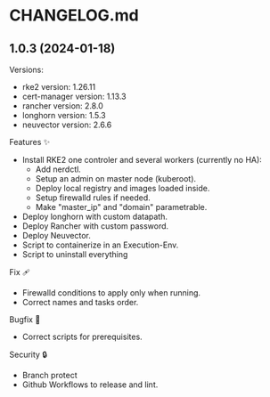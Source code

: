 # CHANGELOG.md

<!-- Release -->
## 1.0.3 (2024-01-18)

Versions:
  - rke2 version: 1.26.11
  - cert-manager version: 1.13.3
  - rancher version: 2.8.0
  - longhorn version: 1.5.3
  - neuvector version: 2.6.6
<!-- End Release -->

<!-- Features -->
Features ✨
  - Install RKE2 one controler and several workers (currently no HA):
    - Add nerdctl.
    - Setup an admin on master node (kuberoot).
    - Deploy local registry and images loaded inside.
    - Setup firewalld rules if needed.
    - Make "master_ip" and "domain" parametrable.
  - Deploy longhorn with custom datapath.
  - Deploy Rancher with custom password.
  - Deploy Neuvector.
  - Script to containerize in an Execution-Env.
  - Script to uninstall everything
<!-- End Features -->

<!-- Fix -->
Fix 🩹    
  - Firewalld conditions to apply only when running.
  - Correct names and tasks order.
<!-- End Fix -->

<!-- Bugfix -->
Bugfix 🐞
  - Correct scripts for prerequisites.
<!-- End Bugfix -->

<!-- Security -->
Security 🔒️
  - Branch protect
  - Github Workflows to release and lint.
<!-- End Security -->
